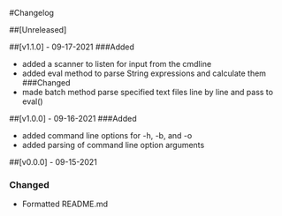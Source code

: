 #Changelog

##[Unreleased]

##[v1.1.0] - 09-17-2021
###Added
- added a scanner to listen for input from the cmdline
- added eval method to parse String expressions and calculate them
###Changed
- made batch method parse specified text files line by line and pass to eval()

##[v1.0.0] - 09-16-2021
###Added
- added command line options for -h, -b, and -o
- added parsing of command line option arguments

##[v0.0.0] - 09-15-2021
### Changed
- Formatted README.md
